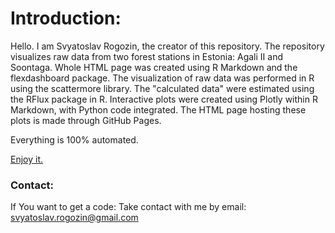 # Introduction:
Hello. I am Svyatoslav Rogozin, the creator of this repository. 
The repository visualizes raw data from two forest stations in Estonia: Agali II and Soontaga. 
Whole HTML page was created using R Markdown and the flexdashboard package.
The visualization of raw data was performed in R using the scattermore library.
The "calculated data" were estimated using the RFlux package in R.
Interactive plots were created using Plotly within R Markdown, with Python code integrated. 
The HTML page hosting these plots is made through GitHub Pages.

Everything is 100% automated.

[Enjoy it.](https://svyatoslav-stack.github.io/Stations/)

### Contact:
If You want to get a code: Take contact with me by email: svyatoslav.rogozin@gmail.com
